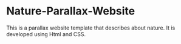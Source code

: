 # Nature-Parallax-Website
This is a parallax website template that describes about nature. It is developed using Html and CSS.
